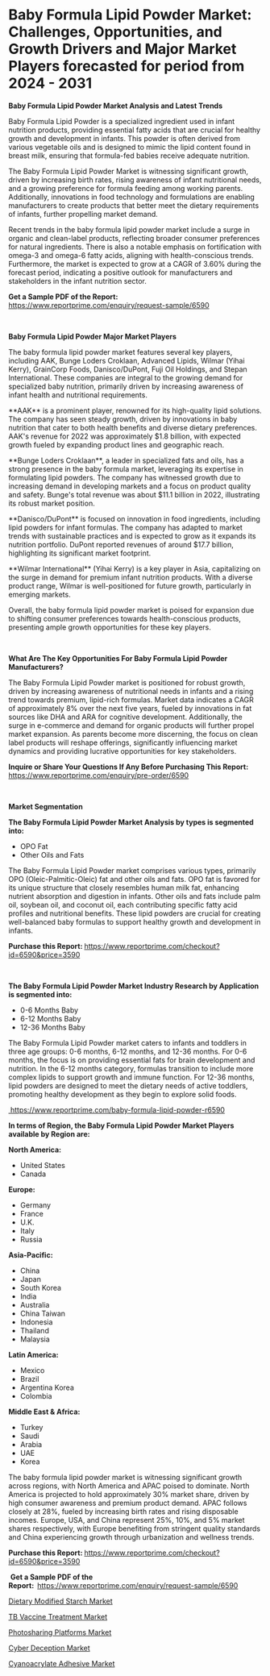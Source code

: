 <p><h1>Baby Formula Lipid Powder Market: Challenges, Opportunities, and Growth Drivers and Major Market Players forecasted for period from 2024 - 2031</h1></p><p><strong>Baby Formula Lipid Powder Market Analysis and Latest Trends</strong></p>
<p><p>Baby Formula Lipid Powder is a specialized ingredient used in infant nutrition products, providing essential fatty acids that are crucial for healthy growth and development in infants. This powder is often derived from various vegetable oils and is designed to mimic the lipid content found in breast milk, ensuring that formula-fed babies receive adequate nutrition.</p><p>The Baby Formula Lipid Powder Market is witnessing significant growth, driven by increasing birth rates, rising awareness of infant nutritional needs, and a growing preference for formula feeding among working parents. Additionally, innovations in food technology and formulations are enabling manufacturers to create products that better meet the dietary requirements of infants, further propelling market demand.</p><p>Recent trends in the baby formula lipid powder market include a surge in organic and clean-label products, reflecting broader consumer preferences for natural ingredients. There is also a notable emphasis on fortification with omega-3 and omega-6 fatty acids, aligning with health-conscious trends. Furthermore, the market is expected to grow at a CAGR of 3.60% during the forecast period, indicating a positive outlook for manufacturers and stakeholders in the infant nutrition sector.</p></p>
<p><strong>Get a Sample PDF of the Report:&nbsp;</strong> <a href="https://www.reportprime.com/enquiry/request-sample/6590?utm_campaign=8&utm_medium=2&utm_source=Github&utm_content=ia&utm_term=25112024&utm_id=baby-formula-lipid-powder">https://www.reportprime.com/enquiry/request-sample/6590</a></p>
<p>&nbsp;</p>
<p><strong>Baby Formula Lipid Powder Major Market Players</strong></p>
<p><p>The baby formula lipid powder market features several key players, including AAK, Bunge Loders Croklaan, Advanced Lipids, Wilmar (Yihai Kerry), GrainCorp Foods, Danisco/DuPont, Fuji Oil Holdings, and Stepan International. These companies are integral to the growing demand for specialized baby nutrition, primarily driven by increasing awareness of infant health and nutritional requirements.</p><p>**AAK** is a prominent player, renowned for its high-quality lipid solutions. The company has seen steady growth, driven by innovations in baby nutrition that cater to both health benefits and diverse dietary preferences. AAK's revenue for 2022 was approximately $1.8 billion, with expected growth fueled by expanding product lines and geographic reach.</p><p>**Bunge Loders Croklaan**, a leader in specialized fats and oils, has a strong presence in the baby formula market, leveraging its expertise in formulating lipid powders. The company has witnessed growth due to increasing demand in developing markets and a focus on product quality and safety. Bunge's total revenue was about $11.1 billion in 2022, illustrating its robust market position.</p><p>**Danisco/DuPont** is focused on innovation in food ingredients, including lipid powders for infant formulas. The company has adapted to market trends with sustainable practices and is expected to grow as it expands its nutrition portfolio. DuPont reported revenues of around $17.7 billion, highlighting its significant market footprint.</p><p>**Wilmar International** (Yihai Kerry) is a key player in Asia, capitalizing on the surge in demand for premium infant nutrition products. With a diverse product range, Wilmar is well-positioned for future growth, particularly in emerging markets.</p><p>Overall, the baby formula lipid powder market is poised for expansion due to shifting consumer preferences towards health-conscious products, presenting ample growth opportunities for these key players.</p></p>
<p>&nbsp;</p>
<p><strong>What Are The Key Opportunities For Baby Formula Lipid Powder Manufacturers?</strong></p>
<p><p>The Baby Formula Lipid Powder market is positioned for robust growth, driven by increasing awareness of nutritional needs in infants and a rising trend towards premium, lipid-rich formulas. Market data indicates a CAGR of approximately 8% over the next five years, fueled by innovations in fat sources like DHA and ARA for cognitive development. Additionally, the surge in e-commerce and demand for organic products will further propel market expansion. As parents become more discerning, the focus on clean label products will reshape offerings, significantly influencing market dynamics and providing lucrative opportunities for key stakeholders.</p></p>
<p><strong>Inquire or Share Your Questions If Any Before Purchasing This Report:</strong> <a href="https://www.reportprime.com/enquiry/pre-order/6590?utm_campaign=8&utm_medium=2&utm_source=Github&utm_content=ia&utm_term=25112024&utm_id=baby-formula-lipid-powder">https://www.reportprime.com/enquiry/pre-order/6590</a></p>
<p>&nbsp;</p>
<p><strong>Market Segmentation</strong></p>
<p><strong>The Baby Formula Lipid Powder Market Analysis by types is segmented into:</strong></p>
<p><ul><li>OPO Fat</li><li>Other Oils and Fats</li></ul></p>
<p><p>The Baby Formula Lipid Powder market comprises various types, primarily OPO (Oleic-Palmitic-Oleic) fat and other oils and fats. OPO fat is favored for its unique structure that closely resembles human milk fat, enhancing nutrient absorption and digestion in infants. Other oils and fats include palm oil, soybean oil, and coconut oil, each contributing specific fatty acid profiles and nutritional benefits. These lipid powders are crucial for creating well-balanced baby formulas to support healthy growth and development in infants.</p></p>
<p><strong>Purchase this Report:&nbsp;</strong><a href="https://www.reportprime.com/checkout?id=6590&price=3590&utm_campaign=8&utm_medium=2&utm_source=Github&utm_content=ia&utm_term=25112024&utm_id=baby-formula-lipid-powder">https://www.reportprime.com/checkout?id=6590&price=3590</a></p>
<p>&nbsp;</p>
<p><strong>The Baby Formula Lipid Powder Market Industry Research by Application is segmented into:</strong></p>
<p><ul><li>0-6 Months Baby</li><li>6-12 Months Baby</li><li>12-36 Months Baby</li></ul></p>
<p><p>The Baby Formula Lipid Powder market caters to infants and toddlers in three age groups: 0-6 months, 6-12 months, and 12-36 months. For 0-6 months, the focus is on providing essential fats for brain development and nutrition. In the 6-12 months category, formulas transition to include more complex lipids to support growth and immune function. For 12-36 months, lipid powders are designed to meet the dietary needs of active toddlers, promoting healthy development as they begin to explore solid foods.</p></p>
<p><a href="https://www.reportprime.com/baby-formula-lipid-powder-r6590?utm_campaign=8&utm_medium=2&utm_source=Github&utm_content=ia&utm_term=25112024&utm_id=baby-formula-lipid-powder">&nbsp;https://www.reportprime.com/baby-formula-lipid-powder-r6590</a></p>
<p><strong>In terms of Region, the Baby Formula Lipid Powder Market Players available by Region are:</strong></p>
<p>
    <p> <strong> North America: </strong>
        <ul>
            <li>United States</li>
            <li>Canada</li>
        </ul>
        </p> 
    <p> <strong> Europe: </strong>
        <ul>
            <li>Germany</li>
            <li>France</li>
            <li>U.K.</li>
            <li>Italy</li>
            <li>Russia</li>
        </ul>
        </p> 
    <p> <strong> Asia-Pacific: </strong>
        <ul>
            <li>China</li>
            <li>Japan</li>
            <li>South Korea</li>
            <li>India</li>
            <li>Australia</li>
            <li>China Taiwan</li>
            <li>Indonesia</li>
            <li>Thailand</li>
            <li>Malaysia</li>
        </ul>
        </p> 
    <p> <strong> Latin America: </strong>
        <ul>
            <li>Mexico</li>
            <li>Brazil</li>
            <li>Argentina Korea</li>
            <li>Colombia</li>
        </ul>
        </p> 
    <p> <strong> Middle East & Africa: </strong>
        <ul>
            <li>Turkey</li>
            <li>Saudi</li>
            <li>Arabia</li>
            <li>UAE</li>
            <li>Korea</li>
        </ul>
    </p>
    </p>
<p><p>The baby formula lipid powder market is witnessing significant growth across regions, with North America and APAC poised to dominate. North America is projected to hold approximately 30% market share, driven by high consumer awareness and premium product demand. APAC follows closely at 28%, fueled by increasing birth rates and rising disposable incomes. Europe, USA, and China represent 25%, 10%, and 5% market shares respectively, with Europe benefiting from stringent quality standards and China experiencing growth through urbanization and wellness trends.</p></p>
<p><strong>Purchase this Report: </strong><a href="https://www.reportprime.com/checkout?id=6590&price=3590&utm_campaign=8&utm_medium=2&utm_source=Github&utm_content=ia&utm_term=25112024&utm_id=baby-formula-lipid-powder">https://www.reportprime.com/checkout?id=6590&price=3590</a></p>
<p>&nbsp;<strong>Get a Sample PDF of the Report:&nbsp;&nbsp;</strong><a href="https://www.reportprime.com/enquiry/request-sample/6590?utm_campaign=8&utm_medium=2&utm_source=Github&utm_content=ia&utm_term=25112024&utm_id=baby-formula-lipid-powder">https://www.reportprime.com/enquiry/request-sample/6590</a></p>
<p><strong></strong></p>
<p><p><a href="https://github.com/provorikovar/Market-Research-Report-List-6/blob/main/dietary-modified-starch-market.md?utm_campaign=8&utm_medium=2&utm_source=Github&utm_content=ia&utm_term=25112024&utm_id=baby-formula-lipid-powder">Dietary Modified Starch Market</a></p><p><a href="https://issuu.com/reportprime-2/docs/tb-vaccine-treatment-market-size-20_6fdc86bcb62c32?utm_campaign=8&utm_medium=2&utm_source=Github&utm_content=ia&utm_term=25112024&utm_id=baby-formula-lipid-powder">TB Vaccine Treatment Market</a></p><p><a href="https://issuu.com/reportprime-2/docs/photosharing-platforms-market-size-_f433da362b6232?utm_campaign=8&utm_medium=2&utm_source=Github&utm_content=ia&utm_term=25112024&utm_id=baby-formula-lipid-powder">Photosharing Platforms Market</a></p><p><a href="https://www.linkedin.com/pulse/cyber-deception-market-overview-future-growth-trends-opportunities-snzwc?utm_campaign=8&utm_medium=2&utm_source=Github&utm_content=ia&utm_term=25112024&utm_id=baby-formula-lipid-powder">Cyber Deception Market</a></p><p><a href="https://www.linkedin.com/pulse/cyanoacrylate-adhesive-market-size-type-product-global-ofgve?utm_campaign=8&utm_medium=2&utm_source=Github&utm_content=ia&utm_term=25112024&utm_id=baby-formula-lipid-powder">Cyanoacrylate Adhesive Market</a></p></p>